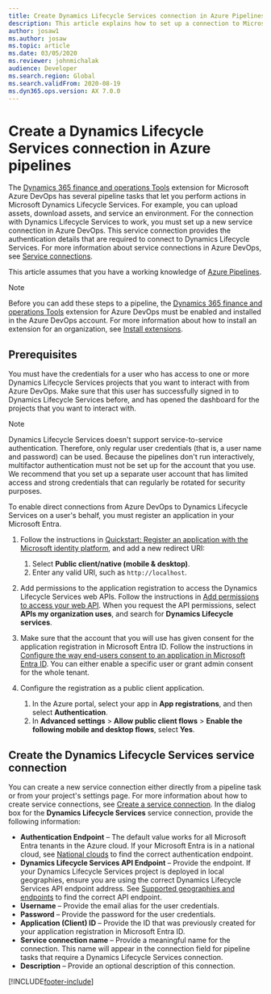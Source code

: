 ```yaml
---
title: Create Dynamics Lifecycle Services connection in Azure Pipelines
description: This article explains how to set up a connection to Microsoft Dynamics Lifecycle Services from Azure DevOps, including prerequisites.
author: josaw1
ms.author: josaw
ms.topic: article
ms.date: 03/05/2020
ms.reviewer: johnmichalak
audience: Developer
ms.search.region: Global
ms.search.validFrom: 2020-08-19
ms.dyn365.ops.version: AX 7.0.0
---
```


# Create a Dynamics Lifecycle Services connection in Azure pipelines

The [Dynamics 365 finance and operations Tools](https://marketplace.visualstudio.com/items?itemName=Dyn365FinOps.dynamics365-finops-tools) extension for Microsoft Azure DevOps has several pipeline tasks that let you perform actions in Microsoft Dynamics Lifecycle Services. For example, you can upload assets, download assets, and service an environment. For the connection with Dynamics Lifecycle Services to work, you must set up a new service connection in Azure DevOps. This service connection provides the authentication details that are required to connect to Dynamics Lifecycle Services. For more information about service connections in Azure DevOps, see [Service connections](/azure/devops/pipelines/library/service-endpoints).

This article assumes that you have a working knowledge of [Azure Pipelines](/azure/devops/pipelines/get-started/pipelines-get-started).

> [!NOTE]
> Before you can add these steps to a pipeline, the [Dynamics 365 finance and operations Tools](https://marketplace.visualstudio.com/items?itemName=Dyn365FinOps.dynamics365-finops-tools) extension for Azure DevOps must be enabled and installed in the Azure DevOps account. For more information about how to install an extension for an organization, see [Install extensions](/azure/devops/marketplace/install-extension).

## Prerequisites

You must have the credentials for a user who has access to one or more Dynamics Lifecycle Services projects that you want to interact with from Azure DevOps. Make sure that this user has successfully signed in to Dynamics Lifecycle Services before, and has opened the dashboard for the projects that you want to interact with.

> [!NOTE]
> Dynamics Lifecycle Services doesn't support service-to-service authentication. Therefore, only regular user credentials (that is, a user name and password) can be used. Because the pipelines don't run interactively, multifactor authentication must not be set up for the account that you use. We recommend that you set up a separate user account that has limited access and strong credentials that can regularly be rotated for security purposes.

To enable direct connections from Azure DevOps to Dynamics Lifecycle Services on a user's behalf, you must register an application in your Microsoft Entra.

1. Follow the instructions in [Quickstart: Register an application with the Microsoft identity platform](/azure/active-directory/develop/quickstart-register-app), and add a new redirect URI:

    1. Select **Public client/native (mobile & desktop)**.
    2. Enter any valid URI, such as `http://localhost`.

2. Add permissions to the application registration to access the Dynamics Lifecycle Services web APIs. Follow the instructions in [Add permissions to access your web API](/azure/active-directory/develop/quickstart-configure-app-access-web-apis#add-permissions-to-access-your-web-api). When you request the API permissions, select **APIs my organization uses**, and search for **Dynamics Lifecycle services**.
3. Make sure that the account that you will use has given consent for the application registration in Microsoft Entra ID. Follow the instructions in [Configure the way end-users consent to an application in Microsoft Entra ID](/azure/active-directory/manage-apps/configure-user-consent). You can either enable a specific user or grant admin consent for the whole tenant.
4. Configure the registration as a public client application.
    1. In the Azure portal, select your app in **App registrations**, and then select **Authentication**.
    2. In **Advanced settings** > **Allow public client flows** > **Enable the following mobile and desktop flows**, select **Yes**.

## Create the Dynamics Lifecycle Services service connection

You can create a new service connection either directly from a pipeline task or from your project's settings page. For more information about how to create service connections, see [Create a service connection](/azure/devops/pipelines/library/service-endpoints#create-a-service-connection). In the dialog box for the **Dynamics Lifecycle Services** service connection, provide the following information:

- **Authentication Endpoint** – The default value works for all Microsoft Entra tenants in the Azure cloud. If your Microsoft Entra is in a national cloud, see [National clouds](/azure/active-directory/develop/authentication-national-cloud) to find the correct authentication endpoint.
- **Dynamics Lifecycle Services API Endpoint** – Provide the endpoint. If your Dynamics Lifecycle Services project is deployed in local geographies, ensure you are using the correct Dynamics Lifecycle Services API endpoint address. See [Supported geographies and endpoints](../deployment/deployment-options-geo.md#supported-geographies-and-endpoints) to find the correct API endpoint.
- **Username** – Provide the email alias for the user credentials.
- **Password** – Provide the password for the user credentials.
- **Application (Client) ID** – Provide the ID that was previously created for your application registration in Microsoft Entra ID.
- **Service connection name** – Provide a meaningful name for the connection. This name will appear in the connection field for pipeline tasks that require a Dynamics Lifecycle Services connection.
- **Description** – Provide an optional description of this connection.


[!INCLUDE[footer-include](../../../includes/footer-banner.md)]